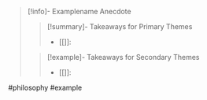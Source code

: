 > [!info]- Examplename
> Anecdote
> > [!summary]- Takeaways for Primary Themes
> > - [[]]: 
> 
> > [!example]- Takeaways for Secondary Themes
> > - [[]]: 

#philosophy #example 